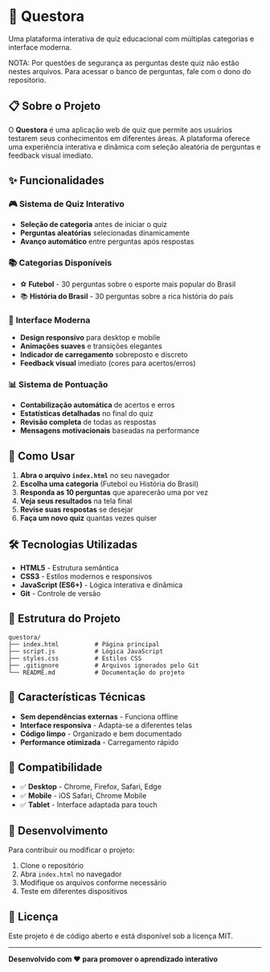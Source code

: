 # 🎯 Questora

Uma plataforma interativa de quiz educacional com múltiplas categorias e interface moderna.

NOTA: Por questões de segurança as perguntas deste quiz não estão nestes arquivos. Para acessar o banco de perguntas, fale com o dono do repositorio.

## 📋 Sobre o Projeto

O **Questora** é uma aplicação web de quiz que permite aos usuários testarem seus conhecimentos em diferentes áreas. A plataforma oferece uma experiência interativa e dinâmica com seleção aleatória de perguntas e feedback visual imediato.

## ✨ Funcionalidades

### 🎮 **Sistema de Quiz Interativo**
- **Seleção de categoria** antes de iniciar o quiz
- **Perguntas aleatórias** selecionadas dinamicamente
- **Avanço automático** entre perguntas após respostas

### 📚 **Categorias Disponíveis**
- ⚽ **Futebol** - 30 perguntas sobre o esporte mais popular do Brasil
- 📚 **História do Brasil** - 30 perguntas sobre a rica história do país

### 🎨 **Interface Moderna**
- **Design responsivo** para desktop e mobile
- **Animações suaves** e transições elegantes
- **Indicador de carregamento** sobreposto e discreto
- **Feedback visual** imediato (cores para acertos/erros)

### 📊 **Sistema de Pontuação**
- **Contabilização automática** de acertos e erros
- **Estatísticas detalhadas** no final do quiz
- **Revisão completa** de todas as respostas
- **Mensagens motivacionais** baseadas na performance

## 🚀 Como Usar

1. **Abra o arquivo `index.html`** no seu navegador
2. **Escolha uma categoria** (Futebol ou História do Brasil)
3. **Responda as 10 perguntas** que aparecerão uma por vez
4. **Veja seus resultados** na tela final
5. **Revise suas respostas** se desejar
6. **Faça um novo quiz** quantas vezes quiser

## 🛠️ Tecnologias Utilizadas

- **HTML5** - Estrutura semântica
- **CSS3** - Estilos modernos e responsivos
- **JavaScript (ES6+)** - Lógica interativa e dinâmica
- **Git** - Controle de versão

## 📁 Estrutura do Projeto

```
questora/
├── index.html          # Página principal
├── script.js           # Lógica JavaScript
├── styles.css          # Estilos CSS
├── .gitignore          # Arquivos ignorados pelo Git
└── README.md           # Documentação do projeto
```

## 🎯 Características Técnicas

- **Sem dependências externas** - Funciona offline
- **Interface responsiva** - Adapta-se a diferentes telas
- **Código limpo** - Organizado e bem documentado
- **Performance otimizada** - Carregamento rápido

## 📱 Compatibilidade

- ✅ **Desktop** - Chrome, Firefox, Safari, Edge
- ✅ **Mobile** - iOS Safari, Chrome Mobile
- ✅ **Tablet** - Interface adaptada para touch

## 🔧 Desenvolvimento

Para contribuir ou modificar o projeto:

1. Clone o repositório
2. Abra `index.html` no navegador
3. Modifique os arquivos conforme necessário
4. Teste em diferentes dispositivos

## 📄 Licença

Este projeto é de código aberto e está disponível sob a licença MIT.

---

**Desenvolvido com ❤️ para promover o aprendizado interativo**
